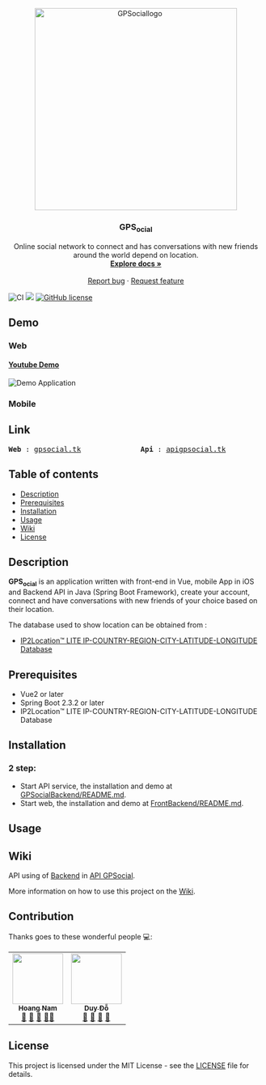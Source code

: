 
<p align="center">
  <a href="https://github.com/hcnhatnam/GPSocial">
    <img src="https://github.com/hcnhatnam/GPSocial/blob/master/Resource/logo.gif" alt="GPSociallogo" width="400">
  </a>
</p>

<h3 align="center">GPS<sub>ocial</sub></h3>


<p align="center">
  Online social network to connect and has conversations with new friends around the world depend on location.
  <br>
  <a href="https://github.com/hcnhatnam/IpLocationConnect/wiki"><strong>Explore docs »</strong></a>
  <br>
  <br>
  <a href="https://github.com/hcnhatnam/IpLocationConnect/issues">Report bug</a>
  ·
  <a href="https://github.com/hcnhatnam/IpLocationConnect/pulls">Request feature</a>
</p>

![CI](https://github.com/hcnhatnam/GPSocial/workflows/CI/badge.svg?branch=master&event=push)
![](https://erguotou520.github.io/vue-version-badge/vue2.2.x.svg)
[![GitHub license](https://img.shields.io/badge/license-MIT-blue.svg)](https://github.com/hcnhatnam/GPSocial/blob/master/LICENSE)
 
## Demo
### Web
#### [Youtube Demo](https://youtu.be/zWczR5csW9M)
![Demo Application](https://github.com/hcnhatnam/GPSocial/blob/master/Resource/GifDemo.gif)
### Mobile
## Link
<pre><b>Web</b> : <a href="http://gpsocial.tk/">gpsocial.tk</a>              <b>Api</b> : <a href="http://apigpsocial.tk/">apigpsocial.tk</a>                 <b>Mobile(iOS)</b> : Coming soon</pre>
## Table of contents

- [Description](#description)
- [Prerequisites](#prerequisites)
- [Installation](#installation)
- [Usage](#usage)
- [Wiki](#wiki)
- [License](#license)


## Description 

<b>GPS<sub>ocial</sub></b> is an application written with front-end in Vue, mobile App in iOS and Backend API in Java (Spring Boot Framework), create your account, connect and have conversations with new friends of your choice based on their location.

The database used to show location can be obtained from :

 * [IP2Location™ LITE IP-COUNTRY-REGION-CITY-LATITUDE-LONGITUDE Database](https://lite.ip2location.com/database/ip-country-region-city-latitude-longitude)
 
 ## Prerequisites

* Vue2 or later
* Spring Boot 2.3.2 or later
* IP2Location™ LITE IP-COUNTRY-REGION-CITY-LATITUDE-LONGITUDE Database
## Installation
### 2 step:
* Start API service, the installation and demo at [GPSocialBackend/README.md](https://github.com/hcnhatnam/GPSocial/tree/master/GPSocialBackend).
* Start web, the installation and demo at [FrontBackend/README.md](https://github.com/hcnhatnam/GPSocial/tree/master/GPSocialBackend).</pre>

## Usage
## Wiki
API using of [Backend](https://github.com/hcnhatnam/GPSocial/tree/master/GPSocialBackend) in [API GPSocial](https://github.com/hcnhatnam/IpLocationConnect/wiki).

More information on how to use this project on the  [Wiki](https://github.com/hcnhatnam/GPSocial/wiki).

## Contribution

Thanks goes to these wonderful people 💻:
<table>
    <tr>
        <td align="center"><a href="https://github.com/hcnhatnam"><img
                    src="https://avatars3.githubusercontent.com/u/37246426?s=460&u=0533d988bd0178af822ee1ca036cf5584d6e2196&v=4"
                    width="100px;" alt="" /><br /><sub><b>Hoang Nam</b></sub></a><br /><a href="#question-kentcdodds"
                title="Answering Questions">💬</a> <a
                href="https://github.com/all-contributors/all-contributors/commits?author=jfmengels"
                title="Documentation">📖</a> <a
                href="https://github.com/all-contributors/all-contributors/pulls?q=is%3Apr+reviewed-by%3Ajfmengels"
                title="Reviewed Pull Requests">👀</a> <a href="#tool-jfmengels" title="Tools">🔧</a><a
                href="#talk-kentcdodds" title="Talks">📢</a></td>
        <td align="center"><a href="https://github.com/duydole"><img
                    src="https://avatars2.githubusercontent.com/u/44370762?s=460&u=cb4d89887e8821c74567e5de95682eb6339ebe36&v=4"
                    width="100px;" alt="" /><br /><sub><b>
                        Duy Đỗ</b></sub></a><br /><a href="#question-kentcdodds" title="Answering Questions">💬</a> <a
                href="https://github.com/all-contributors/all-contributors/commits?author=kentcdodds"
                title="Documentation">📖</a> <a
                href="https://github.com/all-contributors/all-contributors/pulls?q=is%3Apr+reviewed-by%3Akentcdodds"
                title="Reviewed Pull Requests">👀</a> <a href="#talk-kentcdodds" title="Talks">📢</a></td>
</table>

## License
This project is licensed under the MIT License - see the [LICENSE](LICENSE) file for details.
